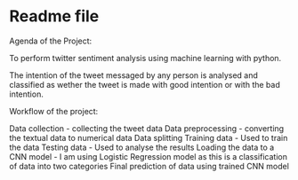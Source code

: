 # Readme file

Agenda of the Project:

To perform twitter sentiment analysis using machine learning with python.

The intention of the tweet messaged by any person is analysed and classified as wether the tweet is made with good intention or with the bad intention.


Workflow of the project:

Data collection - collecting the tweet data
Data preprocessing - converting the textual data to numerical data
Data splitting 
Training data - Used to train the data
Testing data - Used to analyse the results
Loading the data to a CNN model - I am using Logistic Regression model as this is a classification of data into two categories
Final prediction of data using trained CNN model


